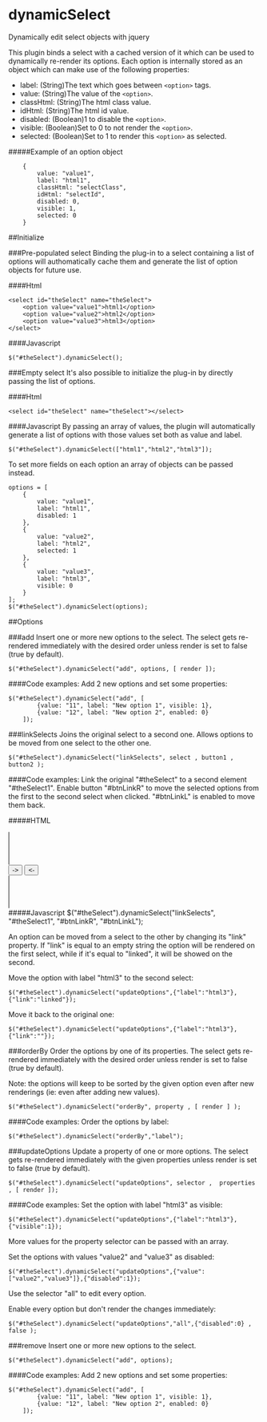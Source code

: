 # dynamicSelect
Dynamically edit select objects with jquery

This plugin binds a select with a cached version of it which can be used to dynamically re-render its options.
Each option is internally stored as an object which can make use of the following properties:

*   label: (String)The text which goes between `<option>` tags.
*   value: (String)The value of the `<option>`.
*   classHtml: (String)The html class value.
*   idHtml: (String)The html id value.
*   disabled: (Boolean)1 to disable the `<option>`.
*   visible: (Boolean)Set to 0 to not render the `<option>`.
*   selected: (Boolean)Set to 1 to render this `<option>` as selected.

#####Example of an option object

        {
            value: "value1",
            label: "html1",
            classHtml: "selectClass",
            idHtml: "selectId",
            disabled: 0,
            visible: 1,
            selected: 0
        }

##Initialize

###Pre-populated select
Binding the plug-in to a select containing a list of options will authomatically cache them and generate the list of option objects for future use.

####Html

    <select id="theSelect" name="theSelect">
        <option value="value1">html1</option>
        <option value="value2">html2</option>
        <option value="value3">html3</option>
    </select>

####Javascript

    $("#theSelect").dynamicSelect();
    
    
###Empty select
It's also possible to initialize the plug-in by directly passing the list of options.

####Html

    <select id="theSelect" name="theSelect"></select>


####Javascript
By passing an array of values, the plugin will automatically generate a list of options with those values set both as value and label.

    $("#theSelect").dynamicSelect(["html1","html2","html3"]);
    
To set more fields on each option an array of objects can be passed instead.

    options = [
        {
            value: "value1",
            label: "html1",
            disabled: 1
        },
        {
            value: "value2",
            label: "html2",
            selected: 1
        },
        {
            value: "value3",
            label: "html3",
            visible: 0
        }
    ];
    $("#theSelect").dynamicSelect(options);


##Options

###add
Insert one or more new options to the select. The select gets re-rendered immediately with the desired order unless render is set to false (true by default).

	$("#theSelect").dynamicSelect("add", options, [ render ]);
	
####Code examples:
Add 2 new options and set some properties:

	$("#theSelect").dynamicSelect("add", [
			{value: "11", label: "New option 1", visible: 1},
			{value: "12", label: "New option 2", enabled: 0}
		]);

###linkSelects
Joins the original select to a second one. Allows options to be moved from one select to the other one.

	$("#theSelect").dynamicSelect("linkSelects", select , button1 , button2 );
	
####Code examples:
Link the original "#theSelect" to a second element "#theSelect1". Enable button "#btnLinkR" to move the selected options from the first to the second select when clicked. "#btnLinkL" is enabled to move them back.

#####HTML
	<div id="div1">
	    <select id="theSelect" multiple="multiple"></select>
	</div>
	<div id="div2">
	    <input id="btnLinkR" type="button" value="->">
	    <input id="btnLinkL" type="button" value="<-">
	</div>
	<div id="div3">
	    <select id="theSelect1" multiple="multiple"></select>
	</div>
#####Javascript
	$("#theSelect").dynamicSelect("linkSelects", "#theSelect1", "#btnLinkR", "#btnLinkL");
	
	
An option can be moved from a select to the other by changing its "link" property. If "link" is equal to an empty string the option will be rendered on the first select, while if it's equal to "linked", it will be showed on the second.

Move the option with label "html3" to the second select:

	$("#theSelect").dynamicSelect("updateOptions",{"label":"html3"},{"link":"linked"});
	
Move it back to the original one:

	$("#theSelect").dynamicSelect("updateOptions",{"label":"html3"},{"link":""});


###orderBy
Order the options by one of its properties. The select gets re-rendered immediately with the desired order unless render is set to false (true by default).

Note: the options will keep to be sorted by the given option even after new renderings (ie: even after adding new values).

	$("#theSelect").dynamicSelect("orderBy", property , [ render ] );

####Code examples:
Order the options by label:

	$("#theSelect").dynamicSelect("orderBy","label");


###updateOptions
Update a property of one or more options. The select gets re-rendered immediately with the given properties unless render is set to false (true by default).

	$("#theSelect").dynamicSelect("updateOptions", selector ,  properties , [ render ]);

####Code examples:
Set the option with label "html3" as visible:

	$("#theSelect").dynamicSelect("updateOptions",{"label":"html3"},{"visible":1});
	
More values for the property selector can be passed with an array.

Set the options with values "value2" and "value3" as disabled:

	$("#theSelect").dynamicSelect("updateOptions",{"value":["value2","value3"]},{"disabled":1});
	
Use the selector "all" to edit every option.

Enable every option but don't render the changes immediately:

	$("#theSelect").dynamicSelect("updateOptions","all",{"disabled":0} , false );

###remove
Insert one or more new options to the select.

	$("#theSelect").dynamicSelect("add", options);
	
####Code examples:
Add 2 new options and set some properties:

	$("#theSelect").dynamicSelect("add", [
			{value: "11", label: "New option 1", visible: 1},
			{value: "12", label: "New option 2", enabled: 0}
		]);
